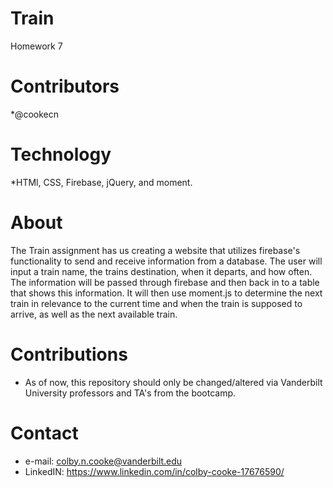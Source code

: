 # Train
Homework 7 

# Contributors
*@cookecn

# Technology
*HTMl, CSS, Firebase, jQuery, and moment.

# About
The Train assignment has us creating a website that utilizes firebase's functionality to send and receive information from a database. The user will input a train name, the trains destination, when it departs, and how often. The information will be passed through firebase and then back in to a table that shows this information. It will then use moment.js to determine the next train in relevance to the current time and when the train is supposed to arrive, as well as the next available train. 
# Contributions
* As of now, this repository should only be changed/altered via Vanderbilt University professors and TA's from the bootcamp.

# Contact
* e-mail: colby.n.cooke@vanderbilt.edu
* LinkedIN: https://www.linkedin.com/in/colby-cooke-17676590/
